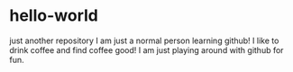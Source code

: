 # hello-world
just another repository
I am just a normal person learning github!
I like to drink coffee and find coffee good!
I am just playing around with github for fun.
